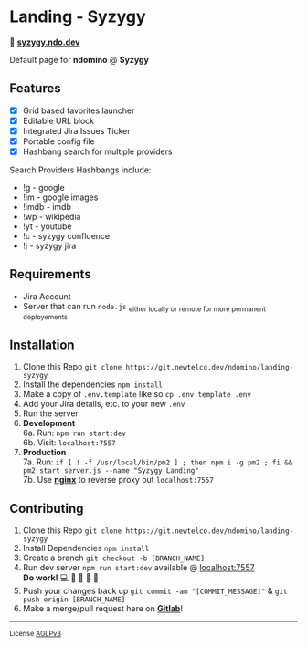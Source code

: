 # Landing - Syzygy

:pushpin: [**syzygy.ndo.dev**](https://syzygy.ndo.dev)  

Default page for **ndomino** @ **Syzygy**

## Features

- [x] Grid based favorites launcher  
- [x] Editable URL block  
- [x] Integrated Jira Issues Ticker   
- [x] Portable config file  
- [x] Hashbang search for multiple providers

Search Providers Hashbangs include:

- !g - google
- !im - google images
- !imdb - imdb
- !wp - wikipedia
- !yt - youtube
- !c - syzygy confluence
- !j - syzygy jira

## Requirements  

- Jira Account  
- Server that can run `node.js` 
<sub>either locally or remote for more permanent deployements</sub>

## Installation

1. Clone this Repo `git clone https://git.newtelco.dev/ndomino/landing-syzygy` 
2. Install the dependencies `npm install` 
3. Make a copy of `.env.template` like so `cp .env.template .env`
4. Add your Jira details, etc. to your new `.env`
5. Run the server 
6. **Development**  
6a. Run: `npm run start:dev`  
6b. Visit: `localhost:7557`  
7. **Production**  
7a. Run: `if [ ! -f /usr/local/bin/pm2 ] ; then npm i -g pm2 ; fi && pm2 start server.js --name "Syzygy Landing"`  
7b. Use [**nginx**](https://nginx.org/en/docs/) to reverse proxy out `localhost:7557`  

## Contributing

1. Clone this Repo `git clone https://git.newtelco.dev/ndomino/landing-syzygy`  
2. Install Dependencies `npm install`  
3. Create a branch `git checkout -b [BRANCH_NAME]`  
4. Run dev server `npm run start:dev` available @ [localhost:7557](http://localhost:7557)  
    **Do work!** :computer: :briefcase: :office: :money_with_wings: :tada:   
6. Push your changes back up `git commit -am "[COMMIT_MESSAGE]"` & `git push origin [BRANCH_NAME]`  
7. Make a merge/pull request here on [**Gitlab**](https://git.newtelco.dev/ndomino/landing-syzygy/merge_requests/new)!  

---  

<sub>License [AGLPv3](https://www.gnu.org/licenses/agpl-3.0.en.html)</sup>
